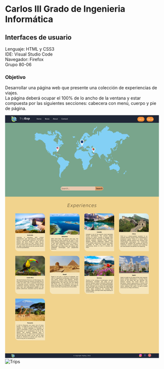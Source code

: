 # Carlos III Grado de Ingenieria Informática
## Interfaces de usuario
Lenguaje: HTML y CSS3 <br/>
IDE: Visual Studio Code <br/>
Navegador: Firefox <br/>
Grupo 80-06 <br/>

### Objetivo
Desarrollar una página web que presente una colección de experiencias de viajes. <br/>
La página deberá ocupar el 100% de lo ancho de la ventana y estar compuesta por las siguientes secciones: cabecera con menú, cuerpo y pie de página. <br/>

![Home](results/Home.png)
![Trips](results/Trips.png)
